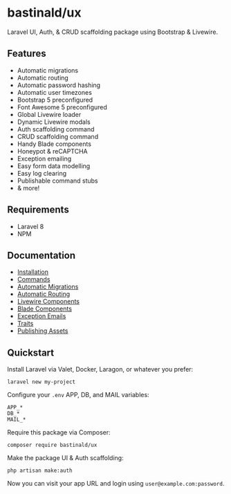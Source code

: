 # bastinald/ux

Laravel UI, Auth, & CRUD scaffolding package using Bootstrap & Livewire.

## Features

- Automatic migrations
- Automatic routing
- Automatic password hashing
- Automatic user timezones
- Bootstrap 5 preconfigured
- Font Awesome 5 preconfigured
- Global Livewire loader
- Dynamic Livewire modals
- Auth scaffolding command
- CRUD scaffolding command
- Handy Blade components
- Honeypot & reCAPTCHA
- Exception emailing
- Easy form data modelling
- Easy log clearing
- Publishable command stubs
- & more!

## Requirements

- Laravel 8
- NPM

## Documentation

- [Installation](docs/installation.md)
- [Commands](docs/commands.md)
- [Automatic Migrations](docs/automatic-migrations.md)
- [Automatic Routing](docs/automatic-routing.md)
- [Livewire Components](docs/livewire-components.md)
- [Blade Components](docs/blade-components.md)
- [Exception Emails](docs/exception-emails.md)
- [Traits](docs/traits.md)
- [Publishing Assets](docs/publishing-assets.md)

## Quickstart

Install Laravel via Valet, Docker, Laragon, or whatever you prefer:

```console
laravel new my-project
```

Configure your `.env` APP, DB, and MAIL variables:

```env
APP_*
DB_*
MAIL_*
```

Require this package via Composer:

```console
composer require bastinald/ux
```

Make the package UI & Auth scaffolding:

```console
php artisan make:auth
```

Now you can visit your app URL and login using `user@example.com:password`.
